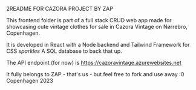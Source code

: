 2README FOR CAZORA PROJECT BY ZAP

This frontend folder is part of a full stack CRUD web app made for showcasing cute vintage clothes for sale in Cazora Vintage on Nørrebro, Copenhagen.

It is developed in React with a Node backend and Tailwind Framework for CSS *sparkles*
A SQL database to back that up.

The API endpoint (for now) is https://cazoravintage.azurewebsites.net


It fully belongs to ZAP - that's us - but feel free to fork and use away :0
Copenhagen 2023